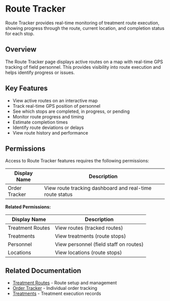 # Route Tracker

Route Tracker provides real-time monitoring of treatment route execution, showing progress through the route, current location, and completion status for each stop.

## Overview

The Route Tracker page displays active routes on a map with real-time GPS tracking of field personnel. This provides visibility into route execution and helps identify progress or issues.

## Key Features

* View active routes on an interactive map
* Track real-time GPS position of personnel
* See which stops are completed, in progress, or pending
* Monitor route progress and timing
* Estimate completion times
* Identify route deviations or delays
* View route history and performance

## Permissions

Access to Route Tracker features requires the following permissions:

| Display Name | Description |
|--------------|-------------|
| Order Tracker | View route tracking dashboard and real-time route status |

**Related Permissions:**

| Display Name | Description |
|--------------|-------------|
| Treatment Routes | View routes (tracked routes) |
| Treatments | View treatments (route stops) |
| Personnel | View personnel (field staff on routes) |
| Locations | View locations (route stops) |

## Related Documentation

* [Treatment Routes](TreatmentRoutes.md) - Route setup and management
* [Order Tracker](OrderTracker.md) - Individual order tracking
* [Treatments](Treatments.md) - Treatment execution records

